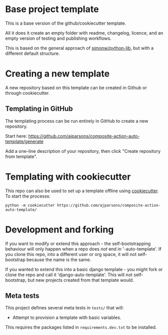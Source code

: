 # Base project template

This is a base version of the github/cookiecutter template.

All it does it create an empty folder with readme, changelog, licence, and an empty version of testing and publishing workflows.

This is based on the general approach of [simonw/python-lib](https://github.com/simonw/python-lib), but with a different default structure. 

# Creating a new template

A new repository based on this template can be created in Github or through cookiecutter.

## Templating in GitHub

The templating process can be run entirely in GitHub to create a new repository. 

Start here: https://github.com/ajparsons/composite-action-auto-template/generate

Add a one-line description of your repository, then click "Create repository from template".

# Templating with cookiecutter

This repo can also be used to set up a template offline using [cookiecutter](https://cookiecutter.readthedocs.io/en/stable/). To start the processs:

```
python -m cookiecutter https://github.com/ajparsons/composite-action-auto-template/
```

# Development and forking

If you want to modify or extend this approach - the self-bootstrapping behaviour will only happen when a repo does *not* end in '-auto-template'. If you clone this repo, into a different user or org space, it will not self-bootstrap because the name is the same.

If you wanted to extend this into a basic django template - you might fork or clone the repo and call it 'django-auto-template'. This will not self-bootstrap, but new projects created from that template would. 

## Meta tests

This project defines several meta tests in `tests/` that will:

* Attempt to provision a template with basic variables.

This requires the packages listed in `requirements.dev.txt` to be installed.

